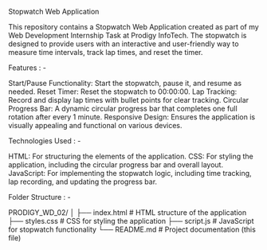 Stopwatch Web Application

This repository contains a Stopwatch Web Application created as part of my Web Development Internship Task at Prodigy InfoTech. The stopwatch is designed to provide users with an interactive and user-friendly way to measure time intervals, track lap times, and reset the timer.

Features : -

Start/Pause Functionality: Start the stopwatch, pause it, and resume as needed.
Reset Timer: Reset the stopwatch to 00:00:00.
Lap Tracking: Record and display lap times with bullet points for clear tracking.
Circular Progress Bar: A dynamic circular progress bar that completes one full rotation after every 1 minute.
Responsive Design: Ensures the application is visually appealing and functional on various devices.

Technologies Used : -

HTML: For structuring the elements of the application.
CSS: For styling the application, including the circular progress bar and overall layout.
JavaScript: For implementing the stopwatch logic, including time tracking, lap recording, and updating the progress bar.


Folder Structure : -

PRODIGY_WD_02/
│
├── index.html       # HTML structure of the application
├── styles.css       # CSS for styling the application
├── script.js        # JavaScript for stopwatch functionality
└── README.md        # Project documentation (this file)
